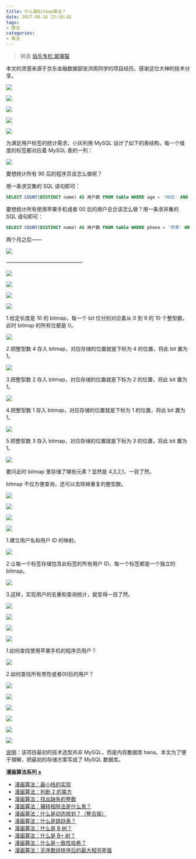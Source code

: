 ```yaml
---
title: 什么是Bitmap算法？
date: 2017-08-16 23:10:42
tags:
- 算法
categories:
- 算法
---
```


> 转自 [伯乐专栏 玻璃猫](https://mp.weixin.qq.com/s?__biz=MjM5OTA1MDUyMA==&mid=2655438893&idx=2&sn=42383086a358b718d7de569c42b5fbf8&chksm=bd73045a8a048d4c4237d362d7007889740f4b75de565325ee28aeba183380e3e03d1dce37b8&mpshare=1&scene=23&srcid=0817azlyj8TR6xsyxW0KNolG##)

本文的灵感来源于京东金融数据部张洪雨同学的项目经历，感谢这位大神的技术分享。

![](https://img5.fanhaobai.com/2017/08/bitmap/e897a05e-90c5-442f-8700-b07650c5bb79.png)<!--more-->

![](https://img0.fanhaobai.com/2017/08/bitmap/de158ff0-a75a-4742-890f-7f8fa54e8429.jpg)

![](https://img1.fanhaobai.com/2017/08/bitmap/b94d2ee6-08b8-46bb-bc14-648d25f3d1b0.jpg)

![](https://img2.fanhaobai.com/2017/08/bitmap/2ecb7934-8521-4b03-a13d-27a884d2cb18.jpg)

![](https://img3.fanhaobai.com/2017/08/bitmap/f9dc49b3-503c-427e-8256-7db81b39466f.jpg)

为满足用户标签的统计需求，小灰利用 MySQL 设计了如下的表结构，每一个维度的标签都对应着 MySQL 表的一列：

![](https://img4.fanhaobai.com/2017/08/bitmap/98132f45-baeb-4317-823f-28994b6a1b53.jpg)

要想统计所有 90 后的程序员该怎么做呢？

用一条求交集的 SQL 语句即可：

```SQL
SELECT COUNT(DISTINCT name) AS 用户数 FROM table WHERE age = '90后' AND occupation = '程序员'
```

要想统计所有使用苹果手机或者 00 后的用户总合该怎么做？用一条求并集的 SQL 语句即可：

```SQL
SELECT COUNT(DISTINCT name) AS 用户数 FROM table WHERE phone = '苹果' OR age = '00后'
```

两个月之后——

![](https://img5.fanhaobai.com/2017/08/bitmap/57833b05-cf4c-4f30-8ff2-a5c5f3682139.jpg)

———————————————

![](https://img0.fanhaobai.com/2017/08/bitmap/f0c74969-652b-4fa2-b980-fc4f5f99c61d.jpg)

![](https://img1.fanhaobai.com/2017/08/bitmap/b94201a7-beaf-4613-beda-f7a3674f5228.jpg)

![](https://img2.fanhaobai.com/2017/08/bitmap/bf6bf8d3-3801-4fca-b229-8cc83ea5ba81.jpg)

![](https://img3.fanhaobai.com/2017/08/bitmap/bf0f2d59-b0de-4f96-b598-ffccb8677758.jpg)

1.给定长度是 10 的 bitmap，每一个 bit 位分别对应着从 0 到 9 的 10 个整型数。此时 bitmap 的所有位都是 0。

![](https://img4.fanhaobai.com/2017/08/bitmap/5ad4199b-e5d1-45f9-9657-98f2f2c34960.png)

2.把整型数 4 存入 bitmap，对应存储的位置就是下标为 4 的位置，将此 bit 置为 1。

![](https://img5.fanhaobai.com/2017/08/bitmap/2f3a90c8-afe8-4d5c-995a-d064ac1f5336.png)

3.把整型数 2 存入 bitmap，对应存储的位置就是下标为 2 的位置，将此 bit 置为 1。

![](https://img0.fanhaobai.com/2017/08/bitmap/fc1939b6-a486-4998-9507-c3e5825bce9a.png)

4.把整型数 1 存入 bitmap，对应存储的位置就是下标为 1 的位置，将此 bit 置为 1。

![](https://img1.fanhaobai.com/2017/08/bitmap/eda83296-8ff6-4558-975c-a73860cccc54.png)

5.把整型数 3 存入 bitmap，对应存储的位置就是下标为 3 的位置，将此 bit 置为 1。

![](https://img2.fanhaobai.com/2017/08/bitmap/f4079a06-d308-4f25-ad37-46f2d1baf851.png)

要问此时 bitmap 里存储了哪些元素？显然是 4,3,2,1，一目了然。

bitmap 不仅方便查询，还可以去除掉重复的整型数。

![](https://img3.fanhaobai.com/2017/08/bitmap/92401d1b-02ac-446f-908e-3057fa9c7fd4.jpg)

![](https://img4.fanhaobai.com/2017/08/bitmap/8be164ef-9f6a-4a56-8a5d-53b417c9310a.jpg)

![](https://img5.fanhaobai.com/2017/08/bitmap/3933f7cb-934c-42e7-8fc7-989b3e021010.jpg)

![](https://img0.fanhaobai.com/2017/08/bitmap/e0e6f586-03ce-4d11-a390-34ff3c25400b.jpg)

1.建立用户名和用户 ID 的映射。

![](https://img1.fanhaobai.com/2017/08/bitmap/a134be42-9acb-41c6-bc80-469b86de8ba0.png)

2.让每一个标签存储包含此标签的所有用户 ID，每一个标签都是一个独立的 bitmap。

![](https://img2.fanhaobai.com/2017/08/bitmap/1dbec168-cbf6-4b42-bb56-ca143f559d06.jpg)

3.这样，实现用户的去重和查询统计，就变得一目了然。

![](https://img3.fanhaobai.com/2017/08/bitmap/3c423c70-2ed7-4cc4-a6fa-ce56bf285a5b.jpg)


![](https://img4.fanhaobai.com/2017/08/bitmap/63f0f0a2-22e4-49dd-bcec-47e43fc69787.jpg)

![](https://img5.fanhaobai.com/2017/08/bitmap/1da4242d-018f-4cf4-82c3-e3421b4cf003.jpg)

![](https://img0.fanhaobai.com/2017/08/bitmap/a9997194-b4d8-4cf5-bb3e-33a68229729b.jpg)

1.如何查找使用苹果手机的程序员用户？

![](https://img1.fanhaobai.com/2017/08/bitmap/d68e8fa2-433a-47dc-8aed-ff1b993cf082.png)

2.如何查找所有男性或者00后的用户？

![](https://img2.fanhaobai.com/2017/08/bitmap/45ef8692-b1d3-4b4b-a6ed-dbe105fb3f97.png)

![](https://img3.fanhaobai.com/2017/08/bitmap/97c98774-03b3-47ed-852c-71d1a546a65c.jpg)

![](https://img4.fanhaobai.com/2017/08/bitmap/d14eff84-5eb1-4268-87ae-4776c66af4a5.jpg)

![](https://img5.fanhaobai.com/2017/08/bitmap/1605c694-bf55-4500-9531-9832df13b082.jpg)

![](https://img0.fanhaobai.com/2017/08/bitmap/24836d0b-efb2-450f-9307-d078722e2c72.jpg)

![](https://img1.fanhaobai.com/2017/08/bitmap/e72e268a-facd-4480-85be-c779db24ee74.jpg)

[说明]()：该项目最初的技术选型并非 MySQL，而是内存数据库 hana。本文为了便于理解，把最初的存储方案写成了 MySQL 数据库。

<strong>漫画算法系列 [»]()</strong>

* [漫画算法：最小栈的实现](http://mp.weixin.qq.com/s?__biz=MzI1MTIzMzI2MA==&mid=2650560419&idx=1&sn=535073d4d69cf7fc45074ccb8c25ba1e&chksm=f1fee120c68968367597137515f21ef8d7a8ab68c9f4fce051dae5f2631afdc48ec11a30dd0e&scene=21#wechat_redirect)
* [漫画算法：判断 2 的乘方](http://mp.weixin.qq.com/s?__biz=MzI1MTIzMzI2MA==&mid=2650560448&idx=1&sn=b4ca3d01a438fac78be4077f270974ca&chksm=f1fee143c6896855179eff005164be47c7c662d4c8badf571a79c4acd9e2aca9fd84839ca093&scene=21#wechat_redirect)
* [漫画算法：找出缺失的整数](http://mp.weixin.qq.com/s?__biz=MzI1MTIzMzI2MA==&mid=2650560411&idx=1&sn=2e655df46f082a50a4657a40f292d63a&chksm=f1fee118c689680eba2b9ba965780387aeafd08a72eecb2c748eece85b77631b0a5511f2833b&scene=21#wechat_redirect)
* [漫画算法：辗转相除法是什么鬼？](http://mp.weixin.qq.com/s?__biz=MzI1MTIzMzI2MA==&mid=2650560408&idx=1&sn=db553ce9deedf38c44841e16cb095d2e&chksm=f1fee11bc689680d83ff71d40dc191ee9899b8e5ef4bf9b98001ebb4daf13059a5961586ea1a&scene=21#wechat_redirect)
* [漫画算法：什么是动态规划？（整合版）](http://mp.weixin.qq.com/s?__biz=MzI1MTIzMzI2MA==&mid=2650561168&idx=1&sn=9d1c6f7ba6d651c75399c4aa5254a7d8&chksm=f1feec13c6896505f7886d9455278ad39749d377a63908c59c1fdceb11241e577ff6d66931e4&scene=21#wechat_redirect)
* [漫画算法：什么是跳跃表？](http://mp.weixin.qq.com/s?__biz=MzI1MTIzMzI2MA==&mid=2650561205&idx=1&sn=3c4feb6339e00e13bdd8cc6a11eb0304&chksm=f1feec36c689652085b1b89acd6ca07316140f1c7478249e4b251c204b6cf3a5bb276b0275be&scene=21#wechat_redirect)
* [漫画算法：什么是 B 树？](http://mp.weixin.qq.com/s?__biz=MzI1MTIzMzI2MA==&mid=2650561220&idx=1&sn=2a6d8a0290f967027b1d54456f586405&chksm=f1feec47c689655113fa65f7911a1f59bbd994030ad685152b30e53d643049f969eefaa13058&scene=21#wechat_redirect)
* [漫画算法：什么是 B+ 树？](http://mp.weixin.qq.com/s?__biz=MzI1MTIzMzI2MA==&mid=2650561244&idx=1&sn=df3abafd3aa2f5a3abfe507bfc26982f&chksm=f1feec5fc6896549f89cbb82ee3d8010c63da76814030b285fa29322795de512ccca207064ee&scene=21#wechat_redirect)
* [漫画算法：什么是一致性哈希？](http://mp.weixin.qq.com/s?__biz=MzI1MTIzMzI2MA==&mid=2650561254&idx=1&sn=7500e3e54a573b19ce2fbfa0a82f2b13&chksm=f1feec65c689657386c8913f819bb5253bece3bd56f7fcc725201c925723e2fbc5bfcb962b9c&scene=21#wechat_redirect)
* [漫画算法：无序数组排序后的最大相邻差值](http://mp.weixin.qq.com/s?__biz=MzI1MTIzMzI2MA==&mid=2650560503&idx=1&sn=461c62e9c88fb6fbd30a0a4a59bce76f&chksm=f1fee174c68968628afbcdc7fdbba04daef811dd94de94bf90a6a4e0b907d1b67638eaabe2ff&scene=21#wechat_redirect)
